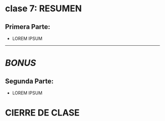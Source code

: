 # clase 7: RESUMEN

## Primera Parte: 

- LOREM IPSUM

---
# *BONUS*

## Segunda Parte:

- LOREM IPSUM

# CIERRE DE CLASE
